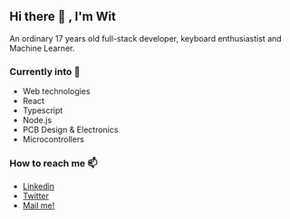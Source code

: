 ## Hi there 👋 , I'm Wit
An ordinary 17 years old full-stack developer, keyboard enthusiastist and Machine Learner.

### Currently into 🔭
- Web technologies
- React 
- Typescript
- Node.js
- PCB Design & Electronics
- Microcontrollers

### How to reach me 📫 
- [Linkedin](https://www.linkedin.com/in/jarukit-jintasathirakul-a6b249157/)
- [Twitter](https://twitter.com/witjarukit)
- <a href="mailto:someone@yoursite.com?subject=Hi from GitHub">Mail me!</a>
